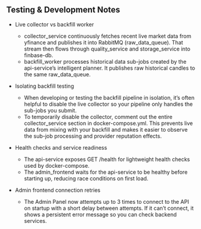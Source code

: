 ## Testing & Development Notes

- Live collector vs backfill worker
  - collector_service continuously fetches recent live market data from yfinance and publishes it into RabbitMQ (raw_data_queue). That stream then flows through quality_service and storage_service into finbase-db.
  - backfill_worker processes historical data sub-jobs created by the api-service’s intelligent planner. It publishes raw historical candles to the same raw_data_queue.

- Isolating backfill testing
  - When developing or testing the backfill pipeline in isolation, it’s often helpful to disable the live collector so your pipeline only handles the sub-jobs you submit.
  - To temporarily disable the collector, comment out the entire collector_service section in docker-compose.yml. This prevents live data from mixing with your backfill and makes it easier to observe the sub-job processing and provider reputation effects.

- Health checks and service readiness
  - The api-service exposes GET /health for lightweight health checks used by docker-compose.
  - The admin_frontend waits for the api-service to be healthy before starting up, reducing race conditions on first load.

- Admin frontend connection retries
  - The Admin Panel now attempts up to 3 times to connect to the API on startup with a short delay between attempts. If it can’t connect, it shows a persistent error message so you can check backend services.

